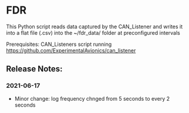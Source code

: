 # FDR

This Python script reads data captured by the CAN_Listener and writes it into a flat file (.csv) into the ~/fdr_data/ folder at preconfigured intervals

Prerequisites:
CAN_Listeners script running https://github.com/ExperimentalAvionics/can_listener

## Release Notes: ##

### 2021-06-17 ###
* Minor change: log frequency chnged from 5 seconds to every 2 seconds
